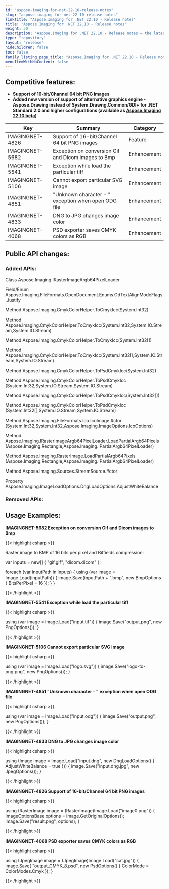 ```yaml
---
id: "aspose-imaging-for-net-22-10-release-notes"
slug: "aspose-imaging-for-net-22-10-release-notes"
linktitle: "Aspose.Imaging for .NET 22.10 - Release notes"
title: "Aspose.Imaging for .NET 22.10 - Release notes"
weight: 30
description: "Aspose.Imaging for .NET 22.10 - Release notes – the latest updates and fixes."
type: "repository"
layout: "release"
hideChildren: false
toc: false
family_listing_page_title: "Aspose.Imaging for .NET 22.10 - Release notes"
menuItemWithNoContent: false
---
```


## Competitive features:

- **Support of 16-bit/Channel 64 bit PNG images**
- **Added new version of support of alternative graphics engine - Aspose.Drawing  instead of System.Drawng.Common/GDI+ for .NET Standard 2.0 and higher configurations (available as [Aspose.Imaging 22.10 beta](https://www.nuget.org/packages/Aspose.Imaging/22.10.0-beta))**

| **Key**         | **Summary**                                                                                                                                                              | **Category** |
|-----------------|--------------------------------------------------------------------------------------------------------------------------------------------------------------------------|--------------|
| IMAGINGNET-4826 | Support of 16-bit/Channel 64 bit PNG images                                                                                                                                  | Feature      |
| IMAGINGNET-5682 | Exception on conversion Gif and Dicom images to Bmp                                                                                                                                  | Enhancement      |
| IMAGINGNET-5541 | Exception while load the particular tiff                                                                                                                                  | Enhancement      |
| IMAGINGNET-5106 | Cannot export particular SVG image                                                                                                                                  | Enhancement      |
| IMAGINGNET-4851 | "Unknown character - " exception when open ODG file                                                                                                                                  | Enhancement      |
| IMAGINGNET-4833 | DNG to JPG changes image color                                                                                                                                  | Enhancement      |
| IMAGINGNET-4068 | PSD exporter saves CMYK colors as RGB                                                                                                                                  | Enhancement      |

## Public API changes:

### Added APIs:

Class    Aspose.Imaging.IRasterImageArgb64PixelLoader

Field/Enum    Aspose.Imaging.FileFormats.OpenDocument.Enums.OdTextAlignModeFlags.Justify

Method    Aspose.Imaging.CmykColorHelper.ToCmykIcc(System.Int32)

Method    Aspose.Imaging.CmykColorHelper.ToCmykIcc(System.Int32,System.IO.Stream,System.IO.Stream)

Method    Aspose.Imaging.CmykColorHelper.ToCmykIcc(System.Int32[])

Method    Aspose.Imaging.CmykColorHelper.ToCmykIcc(System.Int32[],System.IO.Stream,System.IO.Stream)

Method    Aspose.Imaging.CmykColorHelper.ToPsdCmykIcc(System.Int32)

Method    Aspose.Imaging.CmykColorHelper.ToPsdCmykIcc
(System.Int32,System.IO.Stream,System.IO.Stream)

Method    Aspose.Imaging.CmykColorHelper.ToPsdCmykIcc(System.Int32[])

Method    Aspose.Imaging.CmykColorHelper.ToPsdCmykIcc
(System.Int32[],System.IO.Stream,System.IO.Stream)

Method    Aspose.Imaging.FileFormats.Ico.IcoImage.#ctor
(System.Int32,System.Int32,Aspose.Imaging.ImageOptions.IcoOptions)

Method    Aspose.Imaging.IRasterImageArgb64PixelLoader.LoadPartialArgb64Pixels
(Aspose.Imaging.Rectangle,Aspose.Imaging.IPartialArgb64PixelLoader)

Method    Aspose.Imaging.RasterImage.LoadPartialArgb64Pixels
(Aspose.Imaging.Rectangle,Aspose.Imaging.IPartialArgb64PixelLoader)

Method    Aspose.Imaging.Sources.StreamSource.#ctor

Property    Aspose.Imaging.ImageLoadOptions.DngLoadOptions.AdjustWhiteBalance



### Removed APIs:

## Usage Examples:

**IMAGINGNET-5682 Exception on conversion Gif and Dicom images to Bmp**

{{< highlight csharp >}}

Raster image to BMP of 16 bits per pixel and Bitfields compression:

var inputs = new[] { "gif.gif", "dicom.dicom" };

foreach (var inputPath in inputs)
{
    using (var image = Image.Load(inputPath))
    {
        image.Save(inputPath + ".bmp", new BmpOptions { BitsPerPixel = 16 });
    }
}

{{< /highlight >}}

**IMAGINGNET-5541 Exception while load the particular tiff**

{{< highlight csharp >}}

using (var image = Image.Load("input.tif"))
{
   image.Save("output.png", new PngOptions());
}

{{< /highlight >}}

**IMAGINGNET-5106 Cannot export particular SVG image**

{{< highlight csharp >}}

using (var image = Image.Load("logo.svg"))
{
    image.Save("logo-to-png.png", new PngOptions());
}

{{< /highlight >}}

**IMAGINGNET-4851 "Unknown character - " exception when open ODG file**

{{< highlight csharp >}}

using (var image = Image.Load("input.odg"))
{
    image.Save("output.png", new PngOptions());
}

{{< /highlight >}}

**IMAGINGNET-4833 DNG to JPG changes image color**

{{< highlight csharp >}}

using (Image image = Image.Load("input.dng", new DngLoadOptions() { AdjustWhiteBalance = true }))
{
    image.Save("input.dng.jpg", new JpegOptions());
}

{{< /highlight >}}

**IMAGINGNET-4826 Support of 16-bit/Channel 64 bit PNG images**

{{< highlight csharp >}}

using (RasterImage image = (RasterImage)Image.Load("image0.png"))
{
    ImageOptionsBase options = image.GetOriginalOptions();
    image.Save("result.png", options);
}

{{< /highlight >}}

**IMAGINGNET-4068 PSD exporter saves CMYK colors as RGB**

{{< highlight csharp >}}

using (JpegImage image = (JpegImage)Image.Load("cat.jpg"))
{
    image.Save(
        "output_CMYK_8.psd",
        new PsdOptions()
        {
            ColorMode = ColorModes.Cmyk
        });
}

{{< /highlight >}}
